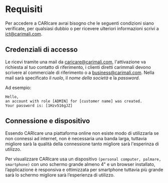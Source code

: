 # Requisiti

Per accedere a CARIcare avrai bisogno che le seguenti condizioni siano verificate, per qualsiasi dubbio o per ricevere ulteriori informazioni scrivi a ict@carimali.com.

## Credenziali di accesso

Le ricevi tramite una mail da caricare@carimali.com, l'attivazione va richiesta al tuo contatto di riferimento, i clienti diretti carimmali devono scrivere al commerciale di riferimento o a business@carimali.com.
Nella mail sarà specificato il *ruolo*, il *nome della società* e la *password*.

Ad esempio\:

```
Hello,
an account with role [ADMIN] for [customer name] was created.
Your password is: [1Hzv516gJZ]
```

## Connessione e dispositivo

Essendo CARIcare una piattaforma online non esiste modo di utilizzarla se non connessi ad internet, non è necessaria una banda larga, tuttavia migliore sarà la qualità della connessione tanto migliore sarà l'esperinza di utilizzo.

Per visualizzare CARIcare usa un dispositivo ```(personal computer, palmare, smartphone)``` con uno schermo grande almeno 4" e un browser installato, l’applicazione è responsiva e ottimizzata per smartphone tuttavia più grande sarà lo schermo migliore sarà l’esperienza di utilizzo.



